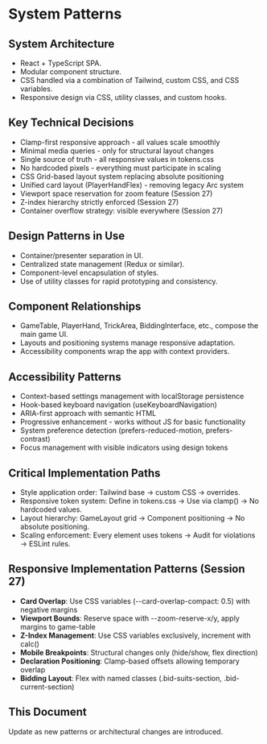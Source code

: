 # System Patterns

## System Architecture
- React + TypeScript SPA.
- Modular component structure.
- CSS handled via a combination of Tailwind, custom CSS, and CSS variables.
- Responsive design via CSS, utility classes, and custom hooks.

## Key Technical Decisions
- Clamp-first responsive approach - all values scale smoothly
- Minimal media queries - only for structural layout changes
- Single source of truth - all responsive values in tokens.css
- No hardcoded pixels - everything must participate in scaling
- CSS Grid-based layout system replacing absolute positioning
- Unified card layout (PlayerHandFlex) - removing legacy Arc system
- Viewport space reservation for zoom feature (Session 27)
- Z-index hierarchy strictly enforced (Session 27)
- Container overflow strategy: visible everywhere (Session 27)

## Design Patterns in Use
- Container/presenter separation in UI.
- Centralized state management (Redux or similar).
- Component-level encapsulation of styles.
- Use of utility classes for rapid prototyping and consistency.

## Component Relationships
- GameTable, PlayerHand, TrickArea, BiddingInterface, etc., compose the main game UI.
- Layouts and positioning systems manage responsive adaptation.
- Accessibility components wrap the app with context providers.

## Accessibility Patterns
- Context-based settings management with localStorage persistence
- Hook-based keyboard navigation (useKeyboardNavigation)
- ARIA-first approach with semantic HTML
- Progressive enhancement - works without JS for basic functionality
- System preference detection (prefers-reduced-motion, prefers-contrast)
- Focus management with visible indicators using design tokens

## Critical Implementation Paths
- Style application order: Tailwind base → custom CSS → overrides.
- Responsive token system: Define in tokens.css → Use via clamp() → No hardcoded values.
- Layout hierarchy: GameLayout grid → Component positioning → No absolute positioning.
- Scaling enforcement: Every element uses tokens → Audit for violations → ESLint rules.

## Responsive Implementation Patterns (Session 27)
- **Card Overlap**: Use CSS variables (--card-overlap-compact: 0.5) with negative margins
- **Viewport Bounds**: Reserve space with --zoom-reserve-x/y, apply margins to game-table
- **Z-Index Management**: Use CSS variables exclusively, increment with calc()
- **Mobile Breakpoints**: Structural changes only (hide/show, flex direction)
- **Declaration Positioning**: Clamp-based offsets allowing temporary overlap
- **Bidding Layout**: Flex with named classes (.bid-suits-section, .bid-current-section)

## This Document
Update as new patterns or architectural changes are introduced.
